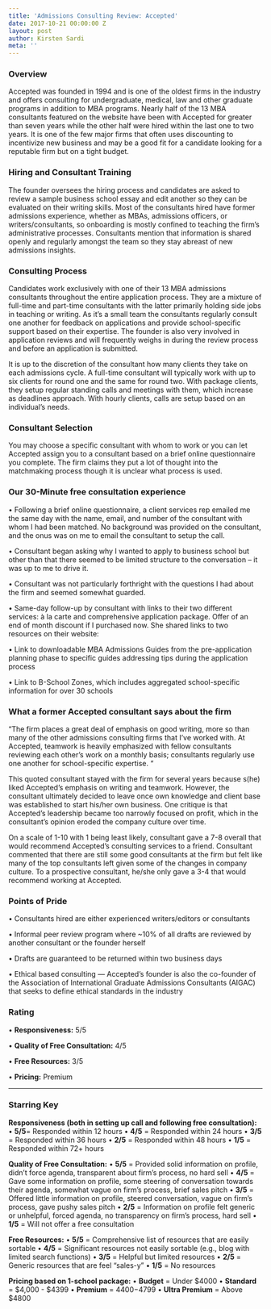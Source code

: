 ```yaml
---
title: 'Admissions Consulting Review: Accepted'
date: 2017-10-21 00:00:00 Z
layout: post
author: Kirsten Sardi
meta: ''
--- 
```


### **Overview**
Accepted was founded in 1994 and is one of the oldest firms in the industry and offers consulting for undergraduate, medical, law and other graduate programs in addition to MBA programs.  Nearly half of the 13 MBA consultants featured on the website have been with Accepted for greater than seven years while the other half were hired within the last one to two years.  It is one of the few major firms that often uses discounting to incentivize new business and may be a good fit for a candidate looking for a reputable firm but on a tight budget.

### **Hiring and Consultant Training**
The founder oversees the hiring process and candidates are asked to review a sample business school essay and edit another so they can be evaluated on their writing skills. Most of the consultants hired have former admissions experience, whether as MBAs, admissions officers, or writers/consultants, so onboarding is mostly confined to teaching the firm’s administrative processes.  Consultants mention that information is shared openly and regularly amongst the team so they stay abreast of new admissions insights. 

### **Consulting Process**

Candidates work exclusively with one of their 13 MBA admissions consultants throughout the entire application process.  They are a mixture of full-time and part-time consultants with the latter primarily holding side jobs in teaching or writing. As it’s a small team the consultants regularly consult one another for feedback on applications and provide school-specific support based on their expertise. The founder is also very involved in application reviews and will frequently weighs in during the review process and before an application is submitted.  

It is up to the discretion of the consultant how many clients they take on each admissions cycle. A full-time consultant will typically work with up to six clients for round one and the same for round two.  With package clients, they setup regular standing calls and meetings with them, which increase as deadlines approach. With hourly clients, calls are setup based on an individual’s needs. 

### **Consultant Selection**

You may choose a specific consultant with whom to work or you can let Accepted assign you to a consultant based on a brief online questionnaire you complete. The firm claims they put a lot of thought into the matchmaking process though it is unclear what process is used.

### **Our 30-Minute free consultation experience**

• Following a brief online questionnaire, a client services rep emailed me the same day with the name, email, and number of the consultant with whom I had been matched. No background was provided on the consultant, and the onus was on me to email the consultant to setup the call. 

• Consultant began asking why I wanted to apply to business school but other than that there seemed to be limited structure to the conversation – it was up to me to drive it.

• Consultant was not particularly forthright with the questions I had about the firm and seemed somewhat guarded. 

• Same-day follow-up by consultant with links to their two different services: à la carte and comprehensive application package. Offer of an end of month discount if I purchased now. She shared links to two resources on their website:

• Link to downloadable MBA Admissions Guides from the pre-application planning phase to specific guides addressing tips during the application process

• Link to B-School Zones, which includes aggregated school-specific information for over 30 schools

### **What a former Accepted consultant says about the firm**
“The firm places a great deal of emphasis on good writing, more so than many of the other admissions consulting firms that I’ve worked with.  At Accepted, teamwork is heavily emphasized with fellow consultants reviewing each other’s work on a monthly basis; consultants regularly use one another for school-specific expertise. “

This quoted consultant stayed with the firm for several years because s(he) liked Accepted’s emphasis on writing and teamwork. However, the consultant ultimately decided to leave once own knowledge and client base was established to start his/her own business. One critique is that Accepted’s leadership became too narrowly focused on profit, which in the consultant’s opinion eroded the company culture over time.  

On a scale of 1-10 with 1 being least likely, consultant gave a 7-8 overall that would recommend Accepted’s consulting services to a friend. Consultant commented that there are still some good consultants at the firm but felt like many of the top consultants left given some of the changes in company culture.  To a prospective consultant, he/she only gave a 3-4 that would recommend working at Accepted.

### **Points of Pride**

• Consultants hired are either experienced writers/editors or consultants

• Informal peer review program where ~10% of all drafts are reviewed by another consultant or the founder herself

• Drafts are guaranteed to be returned within two business days

• Ethical based consulting — Accepted’s founder is also the co-founder of the Association of International Graduate Admissions Consultants (AIGAC) that seeks to define ethical standards in the industry



### **Rating**

• **Responsiveness:**	5/5

• **Quality of Free Consultation:**	4/5

• **Free Resources:** 3/5

• **Pricing:** Premium


-------------------------------------------------------------------------------------------------------------------------------------

### **Starring Key**

**Responsiveness (both in setting up call and following free consultation):**
• **5/5**= Responded within 12 hours
• **4/5** = Responded within 24 hours
• **3/5** = Responded within 36 hours
• **2/5** = Responded within 48 hours
• **1/5** = Responded within 72+ hours

**Quality of Free Consultation:**
• **5/5** = Provided solid information on profile, didn’t force agenda, transparent about firm’s process, no hard sell
• **4/5** = Gave some information on profile, some steering of conversation towards their agenda, somewhat vague on firm’s process, brief sales pitch
• **3/5** = Offered little information on profile, steered conversation, vague on firm’s process, gave pushy sales pitch
• **2/5** = Information on profile felt generic or unhelpful, forced agenda, no transparency on firm’s process, hard sell
• **1/5** = Will not offer a free consultation

**Free Resources:**
• **5/5** = Comprehensive list of resources that are easily sortable
• **4/5** = Significant resources not easily sortable (e.g., blog with limited search functions)
• **3/5** = Helpful but limited resources
• **2/5** = Generic resources that are feel “sales-y”
• **1/5** = No resources

**Pricing based on 1-school package:**
• **Budget** = Under $4000
• **Standard** = $4,000 - $4399
• **Premium** = $4400-$4799
• **Ultra Premium** = Above $4800



